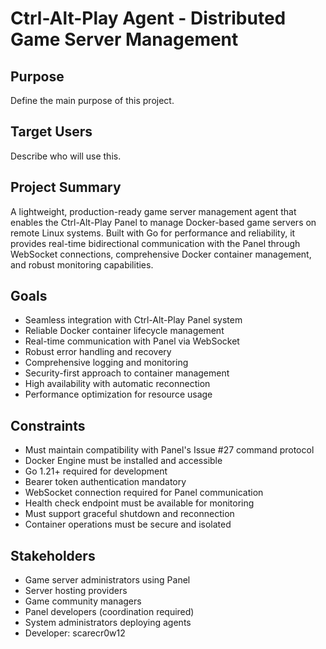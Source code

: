 # Ctrl-Alt-Play Agent - Distributed Game Server Management

## Purpose

Define the main purpose of this project.

## Target Users

Describe who will use this.


## Project Summary

A lightweight, production-ready game server management agent that enables the Ctrl-Alt-Play Panel to manage Docker-based game servers on remote Linux systems. Built with Go for performance and reliability, it provides real-time bidirectional communication with the Panel through WebSocket connections, comprehensive Docker container management, and robust monitoring capabilities.



## Goals

- Seamless integration with Ctrl-Alt-Play Panel system
- Reliable Docker container lifecycle management
- Real-time communication with Panel via WebSocket
- Robust error handling and recovery
- Comprehensive logging and monitoring
- Security-first approach to container management
- High availability with automatic reconnection
- Performance optimization for resource usage



## Constraints

- Must maintain compatibility with Panel's Issue #27 command protocol
- Docker Engine must be installed and accessible
- Go 1.21+ required for development
- Bearer token authentication mandatory
- WebSocket connection required for Panel communication
- Health check endpoint must be available for monitoring
- Must support graceful shutdown and reconnection
- Container operations must be secure and isolated



## Stakeholders

- Game server administrators using Panel
- Server hosting providers
- Game community managers
- Panel developers (coordination required)
- System administrators deploying agents
- Developer: scarecr0w12

